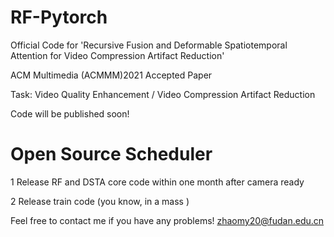 # RF-Pytorch
Official Code for 'Recursive Fusion and Deformable Spatiotemporal Attention for Video Compression Artifact Reduction' 

ACM Multimedia (ACMMM)2021 Accepted Paper 

Task: Video Quality Enhancement / Video Compression Artifact Reduction

Code will be published soon!

# Open Source Scheduler

1 Release RF and DSTA core code within one month after camera ready

2 Release train code (you know, in a mass )

Feel free to contact me if you have any problems! zhaomy20@fudan.edu.cn
